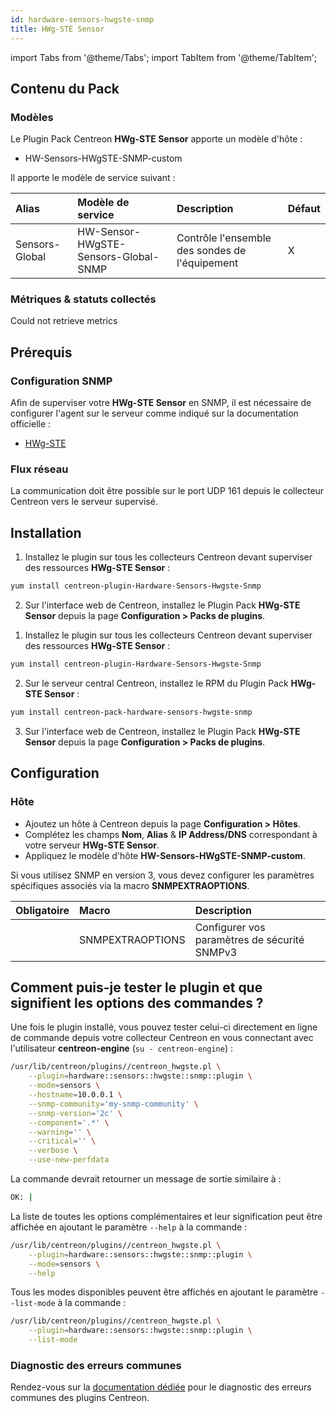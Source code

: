 ```yaml
---
id: hardware-sensors-hwgste-snmp
title: HWg-STE Sensor
---
```

import Tabs from '@theme/Tabs';
import TabItem from '@theme/TabItem';


## Contenu du Pack

### Modèles

Le Plugin Pack Centreon **HWg-STE Sensor** apporte un modèle d'hôte :

* HW-Sensors-HWgSTE-SNMP-custom

Il apporte le modèle de service suivant :

| Alias          | Modèle de service                    | Description                                    | Défaut |
|:---------------|:-------------------------------------|:-----------------------------------------------|:-------|
| Sensors-Global | HW-Sensor-HWgSTE-Sensors-Global-SNMP | Contrôle l'ensemble des sondes de l'équipement | X      |

### Métriques & statuts collectés

<Tabs groupId="sync">
<TabItem value="Sensors-Global" label="Sensors-Global">

Could not retrieve metrics

</TabItem>
</Tabs>

## Prérequis

### Configuration SNMP

Afin de superviser votre **HWg-STE Sensor** en SNMP,  il est nécessaire de configurer l'agent sur le serveur comme indiqué sur la documentation officielle :
* [HWg-STE](https://www.hw-group.com/revision-overview/manuals)

### Flux réseau

La communication doit être possible sur le port UDP 161 depuis le collecteur
Centreon vers le serveur supervisé.

## Installation

<Tabs groupId="sync">
<TabItem value="Online License" label="Online License">

1. Installez le plugin sur tous les collecteurs Centreon devant superviser des ressources **HWg-STE Sensor** :

```bash
yum install centreon-plugin-Hardware-Sensors-Hwgste-Snmp
```

2. Sur l'interface web de Centreon, installez le Plugin Pack **HWg-STE Sensor** depuis la page **Configuration > Packs de plugins**.

</TabItem>
<TabItem value="Offline License" label="Offline License">

1. Installez le plugin sur tous les collecteurs Centreon devant superviser des ressources **HWg-STE Sensor** :

```bash
yum install centreon-plugin-Hardware-Sensors-Hwgste-Snmp
```

2. Sur le serveur central Centreon, installez le RPM du Plugin Pack **HWg-STE Sensor** :

```bash
yum install centreon-pack-hardware-sensors-hwgste-snmp
```

3. Sur l'interface web de Centreon, installez le Plugin Pack **HWg-STE Sensor** depuis la page **Configuration > Packs de plugins**.

</TabItem>
</Tabs>

## Configuration

### Hôte

* Ajoutez un hôte à Centreon depuis la page **Configuration > Hôtes**.
* Complétez les champs **Nom**, **Alias** & **IP Address/DNS** correspondant à votre serveur **HWg-STE Sensor**.
* Appliquez le modèle d'hôte **HW-Sensors-HWgSTE-SNMP-custom**.

Si vous utilisez SNMP en version 3, vous devez configurer les paramètres
spécifiques associés via la macro **SNMPEXTRAOPTIONS**.

| Obligatoire | Macro            | Description                                  |
|:------------|:-----------------|:---------------------------------------------|
|             | SNMPEXTRAOPTIONS | Configurer vos paramètres de sécurité SNMPv3 |

## Comment puis-je tester le plugin et que signifient les options des commandes ?

Une fois le plugin installé, vous pouvez tester celui-ci directement en ligne
de commande depuis votre collecteur Centreon en vous connectant avec
l'utilisateur **centreon-engine** (`su - centreon-engine`) :

```bash
/usr/lib/centreon/plugins//centreon_hwgste.pl \
    --plugin=hardware::sensors::hwgste::snmp::plugin \
    --mode=sensors \
    --hostname=10.0.0.1 \
    --snmp-community='my-snmp-community' \
    --snmp-version='2c' \
    --component='.*' \
    --warning='' \
    --critical='' \
    --verbose \
    --use-new-perfdata
```

La commande devrait retourner un message de sortie similaire à :

```bash
OK: | 
```

La liste de toutes les options complémentaires et leur signification peut être
affichée en ajoutant le paramètre `--help` à la commande :

```bash
/usr/lib/centreon/plugins//centreon_hwgste.pl \
    --plugin=hardware::sensors::hwgste::snmp::plugin \
    --mode=sensors \
    --help
```

Tous les modes disponibles peuvent être affichés en ajoutant le paramètre
`--list-mode` à la commande :

```bash
/usr/lib/centreon/plugins//centreon_hwgste.pl \
    --plugin=hardware::sensors::hwgste::snmp::plugin \
    --list-mode
```

### Diagnostic des erreurs communes

Rendez-vous sur la [documentation dédiée](../getting-started/how-to-guides/troubleshooting-plugins.md)
pour le diagnostic des erreurs communes des plugins Centreon.